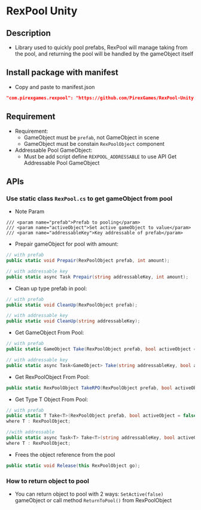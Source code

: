 # RexPool Unity

## Description

- Library used to quickly pool prefabs, RexPool will manage taking from the pool, and returning the pool will be handled by the gameObject itself

## Install package with manifest

- Copy and paste to manifest.json

```json
"com.pirexgames.rexpool": "https://github.com/PirexGames/RexPool-Unity.git#1.0.1",
```

## Requirement

- Requirement:
  - GameObject must be `prefab`, not GameObject in scene
  - GameObject must be constain `RexPoolObject` component
- Addressable Pool GameObject:
  - Must be add script define `REXPOOL_ADDRESSABLE` to use API Get Addressable Pool GameObject

## APIs

### Use static class `RexPool.cs` to get gameObject from pool

- Note Param

```
/// <param name="prefab">Prefab to pooling</param>
/// <param name="activeObject">Set active gameObject to value</param>
/// <param name="addressableKey">Key addressable of prefab</param>
```

- Prepair gameObject for pool with amount:

```c#
// with prefab
public static void Prepair(RexPoolObject prefab, int amount);

// with addressable key
public static async Task Prepair(string addressableKey, int amount);
```

- Clean up type prefab in pool:

```c#
// with prefab
public static void CleanUp(RexPoolObject prefab);

// with addressable key
public static void CleanUp(string addressableKey);
```

- Get GameObject From Pool:

```c#
// with prefab
public static GameObject Take(RexPoolObject prefab, bool activeObject = false);

// with addressable key
public static async Task<GameObject> Take(string addressableKey, bool activeObject = false)
```

- Get RexPoolObject From Pool:

```c#
public static RexPoolObject TakeRPO(RexPoolObject prefab, bool activeObject = false);
```

- Get Type T Object From Pool:

```c#
// with prefab
public static T Take<T>(RexPoolObject prefab, bool activeObject = false)
where T : RexPoolObject;

//with addressable
public static async Task<T> Take<T>(string addressableKey, bool activeObject = false)
where T : RexPoolObject;
```

- Frees the object reference from the pool

```c#
public static void Release(this RexPoolObject go);
```

### How to return object to pool

- You can return object to pool with 2 ways: `SetActive(false)` gameObject or call method `ReturnToPool()` from RexPoolObject
